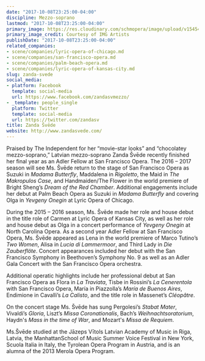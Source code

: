 ```yaml
---
date: "2017-10-08T23:25:00-04:00"
discipline: Mezzo-soprano
lastmod: "2017-10-08T23:25:00-04:00"
primary_image: https://res.cloudinary.com/schmopera/image/upload/v1545409169/media/webhook-uploads/1507519329229/2515153_orig.jpg.jpg
primary_image_credit: Courtesy of IMG Artists
publishDate: "2017-10-08T23:25:00-04:00"
related_companies:
- scene/companies/lyric-opera-of-chicago.md
- scene/companies/san-francisco-opera.md
- scene/companies/palm-beach-opera.md
- scene/companies/lyric-opera-of-kansas-city.md
slug: zanda-svede
social_media:
- platform: Facebook
  template: social-media
  url: https://www.facebook.com/zandasvmezzo/
- _template: people_single
  platform: Twitter
  template: social-media
  url: https://twitter.com/zandasv
title: Zanda Švēde
website: http://www.zandasvede.com/
---
```


Praised by The Independent for her “movie-star looks” and “chocolatey mezzo-soprano,” Latvian mezzo-soprano Zanda Švēde recently finished her final year as an Adler Fellow at San Francisco Opera. The 2016 – 2017 season will see Ms. Švēde return to the stage of San Francisco Opera as Suzuki in *Madama Butterfly*, Maddalena in *Rigoletto*, the Maid in *The Makropulos Case*, and Handmaiden/The Flower in the world premiere of Bright Sheng’s *Dream of the Red Chamber*. Additional engagements include her debut at Palm Beach Opera as Suzuki in *Madama Butterfly* and covering Olga in *Yevgeny Onegin* at Lyric Opera of Chicago.  

During the 2015 – 2016 season, Ms. Švēde made her role and house debut in the title role of Carmen at Lyric Opera of Kansas City, as well as her role and house debut as Olga in a concert performance of *Yevgeny Onegin* at North Carolina Opera. As a second year Adler Fellow at San Francisco Opera, Ms. Švēde appeared as Lena in the world premiere of Marco Tutino’s *Two Women*, Alisa in *Lucia di Lammermoor*, and Third Lady in *Die Zauberflöte*. Concert appearances included her debut with the San Francisco Symphony in Beethoven’s Symphony No. 9 as well as an Adler Gala Concert with the San Francisco Opera orchestra.  

Additional operatic highlights include her professional debut at San Francisco Opera as Flora in *La Traviata*, Tisbe in Rossini’s *La Cenerentola* with San Francisco Opera, María in Piazzolla’s *María de Buenos Aires*, Endimione in Cavalli’s *La Calisto*, and the title role in Massenet’s *Cléopâtre*. 

On the concert stage Ms. Švēde has sung Pergolesi’s *Stabat Mater*, Vivaldi’s *Gloria*, Liszt’s *Missa Coronationalis*, Bach’s *Weihnachtsoratorium*, Haydn's *Mass in the time of War*, and Mozart's *Missa de Requiem*. 

Ms.Švēde studied at the Jāzeps Vītols Latvian Academy of Music in Riga, Latvia, the ManhattanSchool of Music Summer Voice Festival in New York, Scuola Italia in Italy, the Tyrolean Opera Program in Austria, and is an alumna of the 2013 Merola Opera Program. 

